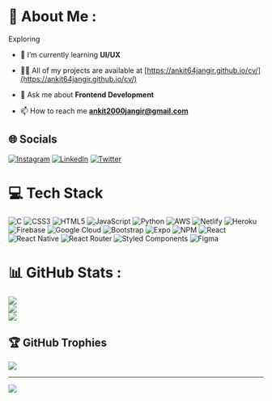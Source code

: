 # 💫 About Me :
Exploring

- 🌱 I’m currently learning **UI/UX**

- 👨‍💻 All of my projects are available at [https://ankit64jangir.github.io/cv/](https://ankit64jangir.github.io/cv/)

- 💬 Ask me about **Frontend Development**

- 📫 How to reach me **ankit2000jangir@gmail.com**

## 🌐 Socials
[![Instagram](https://img.shields.io/badge/Instagram-%23E4405F.svg?logo=Instagram&logoColor=white)](https://instagram.com/https://www.instagram.com/iankitjangir/) [![LinkedIn](https://img.shields.io/badge/LinkedIn-%230077B5.svg?logo=linkedin&logoColor=white)](https://linkedin.com/in/https://www.linkedin.com/in/iankitjangir/) [![Twitter](https://img.shields.io/badge/Twitter-%231DA1F2.svg?logo=Twitter&logoColor=white)](https://twitter.com/https://twitter.com/Ankit64jangir) 

# 💻 Tech Stack
![C](https://img.shields.io/badge/c-%2300599C.svg?style=flat&logo=c&logoColor=white) ![CSS3](https://img.shields.io/badge/css3-%231572B6.svg?style=flat&logo=css3&logoColor=white) ![HTML5](https://img.shields.io/badge/html5-%23E34F26.svg?style=flat&logo=html5&logoColor=white) ![JavaScript](https://img.shields.io/badge/javascript-%23323330.svg?style=flat&logo=javascript&logoColor=%23F7DF1E) ![Python](https://img.shields.io/badge/python-3670A0?style=flat&logo=python&logoColor=ffdd54) ![AWS](https://img.shields.io/badge/AWS-%23FF9900.svg?style=flat&logo=amazon-aws&logoColor=white) ![Netlify](https://img.shields.io/badge/netlify-%23000000.svg?style=flat&logo=netlify&logoColor=#00C7B7) ![Heroku](https://img.shields.io/badge/heroku-%23430098.svg?style=flat&logo=heroku&logoColor=white) ![Firebase](https://img.shields.io/badge/firebase-%23039BE5.svg?style=flat&logo=firebase) ![Google Cloud](https://img.shields.io/badge/Google%20Cloud-%234285F4.svg?style=flat&logo=google-cloud&logoColor=white) ![Bootstrap](https://img.shields.io/badge/bootstrap-%23563D7C.svg?style=flat&logo=bootstrap&logoColor=white) ![Expo](https://img.shields.io/badge/expo-1C1E24?style=flat&logo=expo&logoColor=#D04A37) ![NPM](https://img.shields.io/badge/NPM-%23000000.svg?style=flat&logo=npm&logoColor=white) ![React](https://img.shields.io/badge/react-%2320232a.svg?style=flat&logo=react&logoColor=%2361DAFB) ![React Native](https://img.shields.io/badge/react_native-%2320232a.svg?style=flat&logo=react&logoColor=%2361DAFB) ![React Router](https://img.shields.io/badge/React_Router-CA4245?style=flat&logo=react-router&logoColor=white) ![Styled Components](https://img.shields.io/badge/styled--components-DB7093?style=flat&logo=styled-components&logoColor=white) 	![Figma](https://img.shields.io/badge/figma-%23F24E1E.svg?style=flat&logo=figma&logoColor=white)
# 📊 GitHub Stats :
![](https://github-readme-stats.vercel.app/api?username=ankit64jangir&theme=dracula&hide_border=false&include_all_commits=true&count_private=true)<br/>
![](https://github-readme-streak-stats.herokuapp.com/?user=ankit64jangir&theme=dracula&hide_border=false)<br/>
![](https://github-readme-stats.vercel.app/api/top-langs/?username=ankit64jangir&theme=dracula&hide_border=false&include_all_commits=true&count_private=true&layout=compact)

## 🏆 GitHub Trophies
![](https://github-profile-trophy.vercel.app/?username=ankit64jangir&theme=flat&no-frame=true&no-bg=false&margin-w=4)

---
[![](https://visitcount.itsvg.in/api?id=ankit64jangir&icon=5&color=0)](https://visitcount.itsvg.in)

